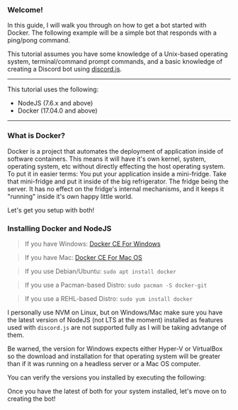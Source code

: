 ### Welcome!
In this guide, I will walk you through on how to get a bot started with Docker. The following example will be a simple bot that responds with a ping/pong command.

This tutorial assumes you have some knowledge of a Unix-based operating system, terminal/command prompt commands, and a basic knowledge of creating a Discord bot using [discord.js](https://github.com/hydrabolt/discord.js).

<hr />
This tutorial uses the following:

   - NodeJS (7.6.x and above)
   - Docker (17.04.0 and above)

<hr />

### What is Docker?
Docker is a project that automates the deployment of application inside of software containers. This means it will have it's own kernel, system, operating system, etc without directly effecting the host operating system. To put it in easier terms: You put your application inside a mini-fridge. Take that mini-fridge and put it inside of the big refrigerator. The fridge being the server. It has no effect on the fridge's internal mechanisms, and it keeps it "running" inside it's own happy little world.

</hr >

Let's get you setup with both!

### Installing Docker and NodeJS
  > If you have Windows: [Docker CE For Windows](https://store.docker.com/editions/community/docker-ce-desktop-windows)

  > If you have Mac: [Docker CE For Mac OS](https://store.docker.com/editions/community/docker-ce-desktop-mac)

  > If you use Debian/Ubuntu: ``sudo apt install docker``

  > If you use a Pacman-based Distro: ``sudo pacman -S docker-git``
  
  > If you use a REHL-based Distro: ``sudo yum install docker``
  

I personally use NVM on Linux, but on Windows/Mac make sure you have the latest version of NodeJS (not LTS at the moment) installed as features used with ``discord.js`` are not supported fully as I will be taking advtange of them.

Be warned, the version for Windows expects either Hyper-V or VirtualBox so the download and installation for that operating system will be greater than if it was running on a headless server or a Mac OS computer.

You can verify the versions you installed by executing the following:


Once you have the latest of both for your system installed, let's move on to creating the bot!
